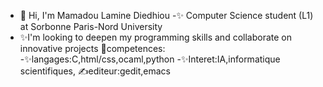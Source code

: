 - 👋 Hi, I'm Mamadou Lamine Diedhiou
-✨️ Computer Science student (L1) at Sorbonne Paris-Nord University
- ✨️I'm looking to deepen my programming skills and collaborate on innovative projects
🎀competences:
-✨️langages:C,html/css,ocaml,python
-✨️Interet:IA,informatique scientifiques,
✍️editeur:gedit,emacs




<!---
mamadoulaminediedhiou/mamadoulaminediedhiou is a ✨ special ✨ repository because its `README.md` (this file) appears on your GitHub profile.
You can click the Preview link to take a look at your changes.
--->

 
 
